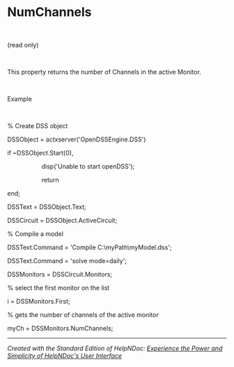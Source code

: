 # NumChannels

&nbsp;

(read only)

&nbsp;

This property returns the number of Channels in the active Monitor.

&nbsp;

Example

&nbsp;

% Create DSS object

DSSObject = actxserver('OpenDSSEngine.DSS')

if ~DSSObject.Start(0),

&nbsp; &nbsp; &nbsp; &nbsp; &nbsp; &nbsp; &nbsp; &nbsp; &nbsp; &nbsp; disp('Unable to start openDSS');

&nbsp; &nbsp; &nbsp; &nbsp; &nbsp; &nbsp; &nbsp; &nbsp; &nbsp; &nbsp; return

end;

DSSText = DSSObject.Text;

DSSCircuit = DSSObject.ActiveCircuit;

% Compile a model &nbsp; &nbsp; &nbsp; &nbsp;

DSSText.Command = 'Compile C:\\myPath\\myModel.dss';

DSSText.Command = 'solve mode=daily';

DSSMonitors = DSSCircuit.Monitors;

% select the first monitor on the list

i = DSSMonitors.First;

% gets the number of channels of the active monitor

myCh = DSSMonitors.NumChannels;


***
_Created with the Standard Edition of HelpNDoc: [Experience the Power and Simplicity of HelpNDoc's User Interface](<https://www.helpndoc.com/feature-tour/stunning-user-interface/>)_
